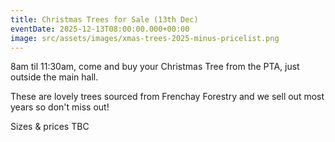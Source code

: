 ```yaml
---
title: Christmas Trees for Sale (13th Dec)
eventDate: 2025-12-13T08:00:00.000+00:00
image: src/assets/images/xmas-trees-2025-minus-pricelist.png
---
```

8am til 11:30am, come and buy your Christmas Tree from the PTA, just outside the main hall.



These are lovely trees sourced from Frenchay Forestry and we sell out most years so don't miss out! 



Sizes & prices TBC
